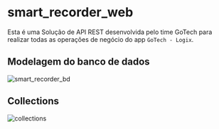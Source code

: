 # smart_recorder_web
Esta é uma Solução de API REST desenvolvida pelo time GoTech para realizar todas as operações de negócio do app `GoTech - Logix`.

## Modelagem do banco de dados
![smart_recorder_bd](https://user-images.githubusercontent.com/20603071/140619870-0ca4c7ce-6d0d-4cdc-894e-1aa739ecae7c.png)

## Collections
![collections](https://user-images.githubusercontent.com/20603071/140620018-1e17fe25-4a55-4cf9-9b1a-e5d9da4a8444.png)



